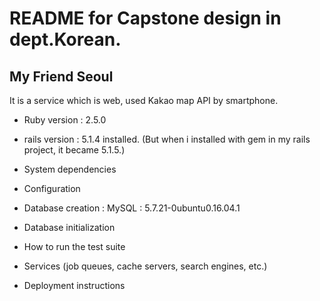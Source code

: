 # README for Capstone design in dept.Korean.

## My Friend Seoul

It is a service which is web, used Kakao map API by smartphone.

* Ruby version : 2.5.0
* rails version : 5.1.4 installed. (But when i installed with gem in my rails project, it became 5.1.5.)

* System dependencies

* Configuration

* Database creation : MySQL : 5.7.21-0ubuntu0.16.04.1

* Database initialization

* How to run the test suite

* Services (job queues, cache servers, search engines, etc.)

* Deployment instructions


